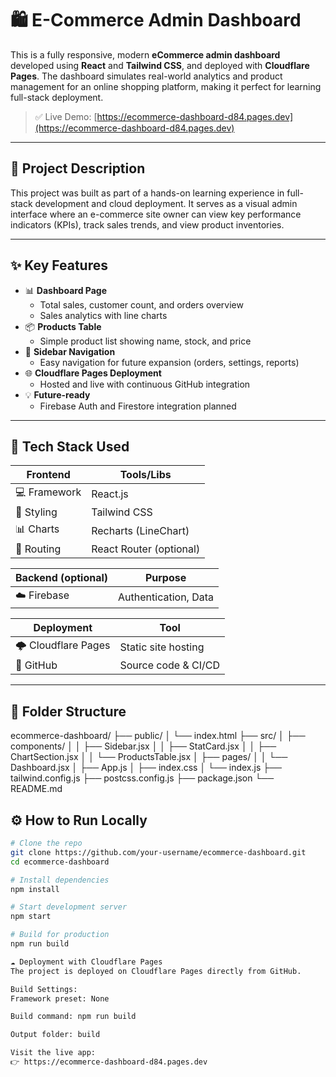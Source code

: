 # 🛍️ E-Commerce Admin Dashboard

This is a fully responsive, modern **eCommerce admin dashboard** developed using **React** and **Tailwind CSS**, and deployed with **Cloudflare Pages**. The dashboard simulates real-world analytics and product management for an online shopping platform, making it perfect for learning full-stack deployment.

> ✅ Live Demo: [https://ecommerce-dashboard-d84.pages.dev](https://ecommerce-dashboard-d84.pages.dev)

---

## 📌 Project Description

This project was built as part of a hands-on learning experience in full-stack development and cloud deployment. It serves as a visual admin interface where an e-commerce site owner can view key performance indicators (KPIs), track sales trends, and view product inventories.

---

## ✨ Key Features

- 📊 **Dashboard Page**
  - Total sales, customer count, and orders overview
  - Sales analytics with line charts
- 📦 **Products Table**
  - Simple product list showing name, stock, and price
- 🧭 **Sidebar Navigation**
  - Easy navigation for future expansion (orders, settings, reports)
- 🌐 **Cloudflare Pages Deployment**
  - Hosted and live with continuous GitHub integration
- 💡 **Future-ready**
  - Firebase Auth and Firestore integration planned

---

## 🧰 Tech Stack Used

| Frontend       | Tools/Libs                |
|----------------|---------------------------|
| 💻 Framework   | React.js                  |
| 🎨 Styling     | Tailwind CSS              |
| 📊 Charts      | Recharts (LineChart)      |
| 🧩 Routing     | React Router (optional)   |

| Backend (optional) | Purpose                |
|--------------------|------------------------|
| ☁️ Firebase        | Authentication, Data   |

| Deployment         | Tool                   |
|--------------------|------------------------|
| 🌩️ Cloudflare Pages| Static site hosting    |
| 🐙 GitHub           | Source code & CI/CD    |

---

## 🧱 Folder Structure

ecommerce-dashboard/
├── public/
│ └── index.html
├── src/
│ ├── components/
│ │ ├── Sidebar.jsx
│ │ ├── StatCard.jsx
│ │ ├── ChartSection.jsx
│ │ └── ProductsTable.jsx
│ ├── pages/
│ │ └── Dashboard.jsx
│ ├── App.js
│ ├── index.css
│ └── index.js
├── tailwind.config.js
├── postcss.config.js
├── package.json
└── README.md

## ⚙️ How to Run Locally

```bash
# Clone the repo
git clone https://github.com/your-username/ecommerce-dashboard.git
cd ecommerce-dashboard

# Install dependencies
npm install

# Start development server
npm start

# Build for production
npm run build

☁️ Deployment with Cloudflare Pages
The project is deployed on Cloudflare Pages directly from GitHub.

Build Settings:
Framework preset: None

Build command: npm run build

Output folder: build

Visit the live app:
👉 https://ecommerce-dashboard-d84.pages.dev


